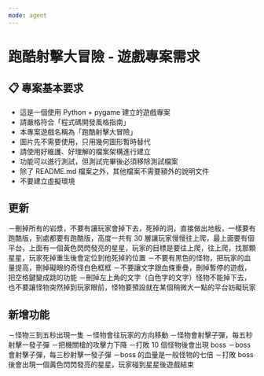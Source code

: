 ```yaml
---
mode: agent
---
```


# 跑酷射擊大冒險 - 遊戲專案需求

## 📋 專案基本要求

- 這是一個使用 Python + pygame 建立的遊戲專案
- 請嚴格符合「程式碼開發風格指南」
- 本專案遊戲名稱為「跑酷射擊大冒險」
- 圖片先不需要使用，只用幾何圖形暫時替代
- 請使用好維護、好理解的檔案架構進行建立
- 功能可以進行測試，但測試完畢後必須移除測試檔案
- 除了 README.md 檔案之外，其他檔案不需要額外的說明文件
- 不要建立虛擬環境

## 更新

－刪掉所有的岩漿，不要有讓玩家會掉下去，死掉的洞，直接做出地板，一樣要有跑酷版，到處都要有跑酷版，高度一共有 30 層讓玩家慢慢往上爬，最上面要有個平台，上面有一個黃色閃閃發亮的星星，玩家的目標是要往上爬，往上爬，找那顆星星，玩家死掉重生後會定位到他死掉的位置
－不要有黑色的怪物，把玩家的血量提高，刪掉礙眼的奇怪白色框框
－不要讓文字跟血條重疊，刪掉暫停的遊戲，把空格鍵變成跳的功能
－刪掉左上角的文字（白色字的文字）怪物不能掉下去，也不要讓怪物突然掉到玩家眼前，怪物要預設就在某個稍微大一點的平台妨礙玩家

## 新增功能

－怪物三到五秒出現一隻
－怪物會往玩家的方向移動
－怪物會射擊子彈，每五秒射擊一發子彈
－把機關槍的攻擊力下降
－打敗 10 個怪物後會出現 boss
－boss 會射擊子彈，每三秒射擊一發子彈
－boss 的血量是一般怪物的七倍
－打敗 boss 後會出現一個黃色閃閃發亮的星星，玩家碰到星星後遊戲結束
